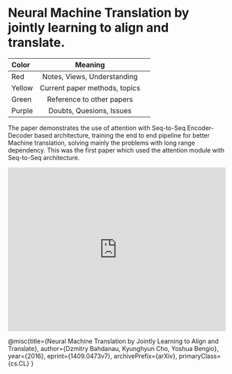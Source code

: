 # Neural Machine Translation by jointly learning to align and translate.



| **Color**      | **Meaning** |      | 
| :---        |    :----:   |          ---: |
| Red      |  Notes, Views, Understanding        |    |
| Yellow      | Current paper methods, topics       |    |
| Green      | Reference to other papers       |    |
| Purple      | Doubts, Quesions, Issues       |    |


The paper demonstrates the use of attention with Seq-to-Seq Encoder-Decoder based architecture, training the end to end pipeline for better Machine translation, solving mainly the problems with long range dependency. This was the first paper which used the attention module  with Seq-to-Seq architecture. 


<embed src="https://drive.google.com/viewerng/viewer?embedded=true&url=https://raw.githubusercontent.com/prajinkhadka/annotated-papers/main/NMT_ALIGN_TRANSLATE-compressed.pdf" width="500" height="375">


@misc{title={Neural Machine Translation by Jointly Learning to Align and Translate}, 
      author={Dzmitry Bahdanau, Kyunghyun Cho, Yoshua Bengio},
      year={2016},
      eprint={1409.0473v7},
      archivePrefix={arXiv},
      primaryClass={cs.CL}
}